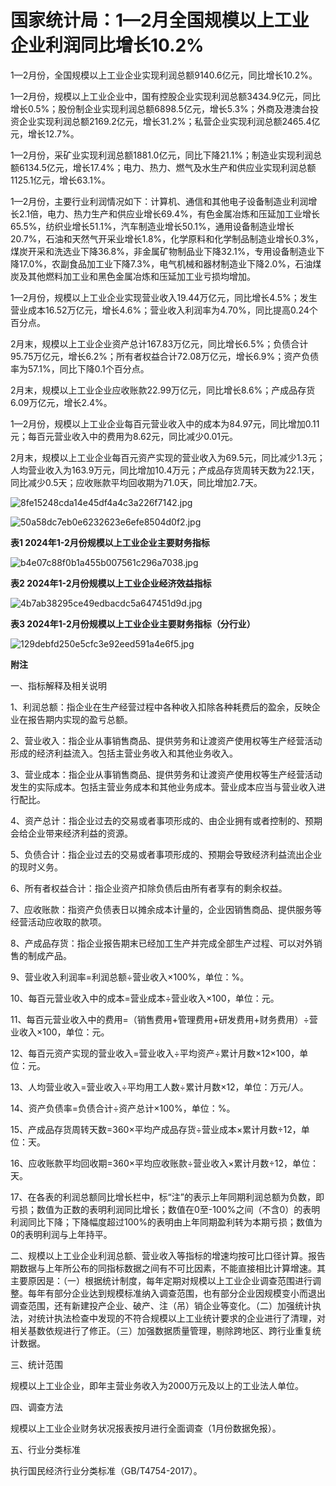 # 国家统计局：1—2月全国规模以上工业企业利润同比增长10.2%

1—2月份，全国规模以上工业企业实现利润总额9140.6亿元，同比增长10.2%。

1—2月份，规模以上工业企业中，国有控股企业实现利润总额3434.9亿元，同比增长0.5%；股份制企业实现利润总额6898.5亿元，增长5.3%；外商及港澳台投资企业实现利润总额2169.2亿元，增长31.2%；私营企业实现利润总额2465.4亿元，增长12.7%。

1—2月份，采矿业实现利润总额1881.0亿元，同比下降21.1%；制造业实现利润总额6134.5亿元，增长17.4%；电力、热力、燃气及水生产和供应业实现利润总额1125.1亿元，增长63.1%。

1—2月份，主要行业利润情况如下：计算机、通信和其他电子设备制造业利润增长2.1倍，电力、热力生产和供应业增长69.4%，有色金属冶炼和压延加工业增长65.5%，纺织业增长51.1%，汽车制造业增长50.1%，通用设备制造业增长20.7%，石油和天然气开采业增长1.8%，化学原料和化学制品制造业增长0.3%，煤炭开采和洗选业下降36.8%，非金属矿物制品业下降32.1%，专用设备制造业下降17.0%，农副食品加工业下降7.3%，电气机械和器材制造业下降2.0%，石油煤炭及其他燃料加工业和黑色金属冶炼和压延加工业亏损均增加。

1—2月份，规模以上工业企业实现营业收入19.44万亿元，同比增长4.5%；发生营业成本16.52万亿元，增长4.6%；营业收入利润率为4.70%，同比提高0.24个百分点。

2月末，规模以上工业企业资产总计167.83万亿元，同比增长6.5%；负债合计95.75万亿元，增长6.2%；所有者权益合计72.08万亿元，增长6.9%；资产负债率为57.1%，同比下降0.1个百分点。

2月末，规模以上工业企业应收账款22.99万亿元，同比增长8.6%；产成品存货6.09万亿元，增长2.4%。

1—2月份，规模以上工业企业每百元营业收入中的成本为84.97元，同比增加0.11元；每百元营业收入中的费用为8.62元，同比减少0.01元。

2月末，规模以上工业企业每百元资产实现的营业收入为69.5元，同比减少1.3元；人均营业收入为163.9万元，同比增加10.4万元；产成品存货周转天数为22.1天，同比减少0.5天；应收账款平均回收期为71.0天，同比增加2.7天。

![8fe15248cda14e45df4a4c3a226f7142.jpg](https://raw.githubusercontent.com/qqhsx/qqnews_image/main/2024/03/27/国家统计局：1—2月全国规模以上工业企业利润同比增长10.2%/8fe15248cda14e45df4a4c3a226f7142.jpg)

![50a58dc7eb0e6232623e6efe8504d0f2.jpg](https://raw.githubusercontent.com/qqhsx/qqnews_image/main/2024/03/27/国家统计局：1—2月全国规模以上工业企业利润同比增长10.2%/50a58dc7eb0e6232623e6efe8504d0f2.jpg)

**表1 2024年1-2月份规模以上工业企业主要财务指标**

![b4e07c88f0b1a455b007561c296a7038.jpg](https://raw.githubusercontent.com/qqhsx/qqnews_image/main/2024/03/27/国家统计局：1—2月全国规模以上工业企业利润同比增长10.2%/b4e07c88f0b1a455b007561c296a7038.jpg)

**表2 2024年1-2月份规模以上工业企业经济效益指标**

![4b7ab38295ce49edbacdc5a647451d9d.jpg](https://raw.githubusercontent.com/qqhsx/qqnews_image/main/2024/03/27/国家统计局：1—2月全国规模以上工业企业利润同比增长10.2%/4b7ab38295ce49edbacdc5a647451d9d.jpg)

**表3 2024年1-2月份规模以上工业企业主要财务指标（分行业）**

![129debfd250e5cfc3e92eed591a4e6f5.jpg](https://raw.githubusercontent.com/qqhsx/qqnews_image/main/2024/03/27/国家统计局：1—2月全国规模以上工业企业利润同比增长10.2%/129debfd250e5cfc3e92eed591a4e6f5.jpg)

**附注**

一、指标解释及相关说明

1、利润总额：指企业在生产经营过程中各种收入扣除各种耗费后的盈余，反映企业在报告期内实现的盈亏总额。

2、营业收入：指企业从事销售商品、提供劳务和让渡资产使用权等生产经营活动形成的经济利益流入。包括主营业务收入和其他业务收入。

3、营业成本：指企业从事销售商品、提供劳务和让渡资产使用权等生产经营活动发生的实际成本。包括主营业务成本和其他业务成本。营业成本应当与营业收入进行配比。

4、资产总计：指企业过去的交易或者事项形成的、由企业拥有或者控制的、预期会给企业带来经济利益的资源。

5、负债合计：指企业过去的交易或者事项形成的、预期会导致经济利益流出企业的现时义务。

6、所有者权益合计：指企业资产扣除负债后由所有者享有的剩余权益。

7、应收账款：指资产负债表日以摊余成本计量的，企业因销售商品、提供服务等经营活动应收取的款项。

8、产成品存货：指企业报告期末已经加工生产并完成全部生产过程、可以对外销售的制成产品。

9、营业收入利润率=利润总额÷营业收入×100%，单位：%。

10、每百元营业收入中的成本=营业成本÷营业收入×100，单位：元。

11、每百元营业收入中的费用=（销售费用+管理费用+研发费用+财务费用）÷营业收入×100，单位：元。

12、每百元资产实现的营业收入=营业收入÷平均资产÷累计月数×12×100，单位：元。

13、人均营业收入=营业收入÷平均用工人数÷累计月数×12，单位：万元/人。

14、资产负债率=负债合计÷资产总计×100%，单位：%。

15、产成品存货周转天数=360×平均产成品存货÷营业成本×累计月数÷12，单位：天。

16、应收账款平均回收期=360×平均应收账款÷营业收入×累计月数÷12，单位：天。

17、在各表的利润总额同比增长栏中，标“注”的表示上年同期利润总额为负数，即亏损；数值为正数的表明利润同比增长；数值在0至-100%之间（不含0）的表明利润同比下降；下降幅度超过100%的表明由上年同期盈利转为本期亏损；数值为0的表明利润与上年持平。

二、规模以上工业企业利润总额、营业收入等指标的增速均按可比口径计算。报告期数据与上年所公布的同指标数据之间有不可比因素，不能直接相比计算增速。其主要原因是：（一）根据统计制度，每年定期对规模以上工业企业调查范围进行调整。每年有部分企业达到规模标准纳入调查范围，也有部分企业因规模变小而退出调查范围，还有新建投产企业、破产、注（吊）销企业等变化。（二）加强统计执法，对统计执法检查中发现的不符合规模以上工业统计要求的企业进行了清理，对相关基数依规进行了修正。（三）加强数据质量管理，剔除跨地区、跨行业重复统计数据。

三、统计范围

规模以上工业企业，即年主营业务收入为2000万元及以上的工业法人单位。

四、调查方法

规模以上工业企业财务状况报表按月进行全面调查（1月份数据免报）。

五、行业分类标准

执行国民经济行业分类标准（GB/T4754-2017）。

